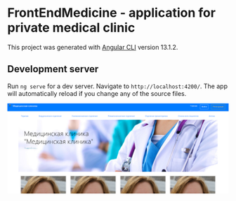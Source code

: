 # FrontEndMedicine - application for private medical clinic 

This project was generated with [Angular CLI](https://github.com/angular/angular-cli) version 13.1.2.

## Development server

Run `ng serve` for a dev server. Navigate to `http://localhost:4200/`. The app will automatically reload if you change any of the source files.

![screenshot](screenshot.png "Портфолио веб-разработчика")
